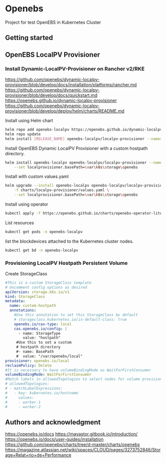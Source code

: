 # Openebs

Project for test OpenEBS in Kubernetes Cluster

## Getting started

## OpenEBS LocalPV Provisioner

### Install Dynamic-LocalPV-Provisioner on Rancher v2/RKE

<https://github.com/openebs/dynamic-localpv-provisioner/blob/develop/docs/installation/platforms/rancher.md>
<https://github.com/openebs/dynamic-localpv-provisioner/blob/develop/docs/quickstart.md>
<https://openebs.github.io/dynamic-localpv-provisioner>
<https://github.com/openebs/dynamic-localpv-provisioner/blob/develop/deploy/helm/charts/README.md>

Install using Helm chart

```sh
helm repo add openebs-localpv https://openebs.github.io/dynamic-localpv-provisioner
helm repo update
helm install [RELEASE_NAME] openebs-localpv/localpv-provisioner --namespace [NAMESPACE] --create-namespace
```

Install OpenEBS Dynamic LocalPV Provisioner with a custom hostpath directory.

```sh
helm install openebs-localpv openebs-localpv/localpv-provisioner --namespace openebs-localpv --create-namespace \
    --set localprovisioner.basePath=\var\k8s\storage\openebs
```

Install with custom values.yaml

```sh
helm upgrade --install openebs-localpv openebs-localpv/localpv-provisioner --namespace openebs-localpv --create-namespace \
    -f charts/localpv-provisioner/values.yaml \
    --set localprovisioner.basePath=\var\k8s\storage\openebs
```

Install using operator

```sh
kubectl apply -f https://openebs.github.io/charts/openebs-operator-lite.yaml -f https://openebs.github.io/charts/openebs-lite-sc.yaml
```

List resources

```sh
kubectl get pods -n openebs-localpv
```

list the blockdevices attached to the Kubernetes cluster nodes.

```sh
kubectl get bd -n openebs-localpv
```

### Provisioning LocalPV Hostpath Persistent Volume

Create StorageClass

```yaml
#This is a custom StorageClass template
# Uncomment config options as desired
apiVersion: storage.k8s.io/v1
kind: StorageClass
metadata:
  name: custom-hostpath
  annotations:
    #Use this annotation to set this StorageClass by default
    # storageclass.kubernetes.io/is-default-class: true
    openebs.io/cas-type: local
    cas.openebs.io/config: |
      - name: StorageType
        value: "hostpath"
     #Use this to set a custom
     # hostpath directory
     #- name: BasePath
     #  value: "/var/openebs/local"
provisioner: openebs.io/local
reclaimPolicy: Delete
#It is necessary to have volumeBindingMode as WaitForFirstConsumer
volumeBindingMode: WaitForFirstConsumer
#Match labels in allowedTopologies to select nodes for volume provisioning
# allowedTopologies:
# - matchLabelExpressions:
#   - key: kubernetes.io/hostname
#     values:
#     - worker-1
#     - worker-2
```


## Authors and acknowledgment

<https://openebs.io/docs>
<https://mayastor.gitbook.io/introduction/>
<https://openebs.io/docs/user-guides/installation>
<https://github.com/openebs/charts/tree/d-master/charts/openebs>
<https://magazine.atlassian.net/wiki/spaces/CLOUD/pages/3273752846/Storage+Relat+rio+de+Performance>
